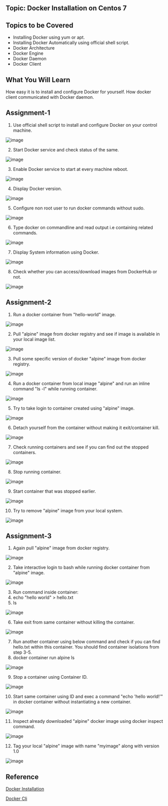 ## Topic: Docker Installation on Centos 7

Topics to be Covered
-------------------------
* Installing Docker using yum or apt.
* Installing Docker Automatically using official shell script.
* Docker Architecture
* Docker Engine
* Docker Daemon
* Docker Client

What You Will Learn
----------------------------
How easy it is to install and configure Docker for yourself.
How docker client communicated with Docker daemon.


Assignment-1
--------------------------
1. Use official shell script to install and configure Docker on your control machine.



![image](image/1.png)



2. Start Docker service and check status of the same.



![image](image/2.png)



3. Enable Docker service to start at every machine reboot.



![image](image/3.png)



4. Display Docker version.




![image](image/4.png)




5. Configure non root user to run docker commands without sudo.




![image](image/5.png)




6. Type docker on commandline and read output i.e containing related commands.




![image](image/6.png)




7. Display System information using Docker.



![image](image/7.png)



8. Check whether you can access/download images from DockerHub or not.



![image](image/8.png)


Assignment-2
--------------------------

1. Run a docker container from "hello-world" image.



![image](image/9.png)



2. Pull "alpine" image from docker registry and see if image is available in your local image list.



![image](image/10.png)




3. Pull some specific version of docker "alpine" image from docker registry.



![image](image/11.png)



4. Run a docker container from local image "alpine" and run an inline command "ls -l" while running container.




![image](image/12.png)




5. Try to take login to container created using "alpine" image.




![image](image/13.png)




6. Detach yourself from the container without making it exit/container kill.



![image](image/14.png)




7. Check running containers and see if you can find out the stopped containers.





![image](image/15.png)



8. Stop running container.




![image](image/16.png)




9. Start container that was stopped earlier.



![image](image/17.png)




10. Try to remove "alpine" image from your local system.



![image](image/18.png)



Assignment-3
--------------------------

1. Again pull "alpine" image from docker registry.



![image](image/19.png)



2. Take interactive login to bash while running docker container from "alpine" image.



![image](image/20.png)




3. Run command inside container:
4. echo "hello world" > hello.txt
5. ls



![image](image/21.png)



6. Take exit from same container without killing the container.



![image](image/22.png)



7. Run another container using below command and check if you can find hello.txt within this container. You should find container isolations from step 3-5.
8. docker container run alpine ls



![image](image/23.png)


9. Stop a container using Container ID.




![image](image/24.png)



10. Start same container using ID and exec a command "echo 'hello world!'" in docker container without instantiating a new container.




![image](image/25.png)




11. Inspect already downloaded "alpine" docker image using docker inspect command.



![image](image/26.png)



12. Tag your local "alpine" image with name "myimage" along with version 1.0



![image](image/27.png)




Reference
----------------
[Docker Installation](https://www.digitalocean.com/community/tutorials/how-to-install-and-use-docker-on-centos-7)

[Docker Cli](https://docs.docker.com/engine/reference/run/) 
